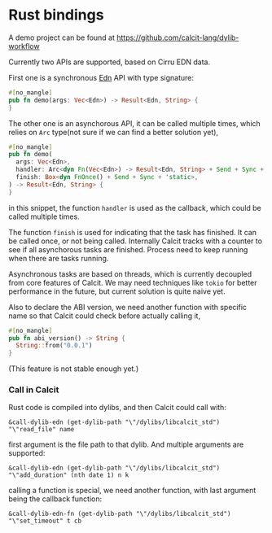 # Rust bindings

A demo project can be found at https://github.com/calcit-lang/dylib-workflow

Currently two APIs are supported, based on Cirru EDN data.

First one is a synchronous [Edn](https://github.com/Cirru/cirru-edn.rs) API with type signature:

```rust
#[no_mangle]
pub fn demo(args: Vec<Edn>) -> Result<Edn, String> {
}
```

The other one is an asynchorous API, it can be called multiple times, which relies on `Arc` type(not sure if we can find a better solution yet),

```rust
#[no_mangle]
pub fn demo(
  args: Vec<Edn>,
  handler: Arc<dyn Fn(Vec<Edn>) -> Result<Edn, String> + Send + Sync + 'static>,
  finish: Box<dyn FnOnce() + Send + Sync + 'static>,
) -> Result<Edn, String> {
}
```

in this snippet, the function `handler` is used as the callback, which could be called multiple times.

The function `finish` is used for indicating that the task has finished. It can be called once, or not being called.
Internally Calcit tracks with a counter to see if all asynchorous tasks are finished.
Process need to keep running when there are tasks running.

Asynchronous tasks are based on threads, which is currently decoupled from core features of Calcit. We may need techniques like `tokio` for better performance in the future, but current solution is quite naive yet.

Also to declare the ABI version, we need another function with specific name so that Calcit could check before actually calling it,

```rust
#[no_mangle]
pub fn abi_version() -> String {
  String::from("0.0.1")
}
```

(This feature is not stable enough yet.)

### Call in Calcit

Rust code is compiled into dylibs, and then Calcit could call with:

```
&call-dylib-edn (get-dylib-path "\"/dylibs/libcalcit_std") "\"read_file" name
```

first argument is the file path to that dylib. And multiple arguments are supported:

```
&call-dylib-edn (get-dylib-path "\"/dylibs/libcalcit_std") "\"add_duration" (nth date 1) n k
```

calling a function is special, we need another function, with last argument being the callback function:

```
&call-dylib-edn-fn (get-dylib-path "\"/dylibs/libcalcit_std") "\"set_timeout" t cb
```
